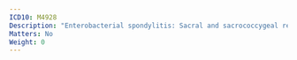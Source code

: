```yaml
---
ICD10: M4928
Description: "Enterobacterial spondylitis: Sacral and sacrococcygeal region"
Matters: No
Weight: 0
---
```

